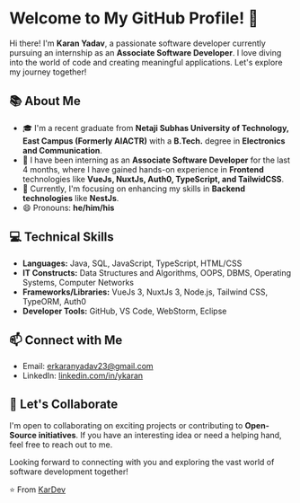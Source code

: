 # Welcome to My GitHub Profile! 👋

Hi there! I'm **Karan Yadav**, a passionate software developer currently pursuing an internship as an **Associate Software Developer**. I love diving into the world of code and creating meaningful applications. Let's explore my journey together!

## 📚 About Me

- 🎓 I'm a recent graduate from **Netaji Subhas University of Technology, East Campus (Formerly AIACTR)** with a **B.Tech.** degree in **Electronics and Communication**.
- 💼 I have been interning as an **Associate Software Developer** for the last 4 months, where I have gained hands-on experience in **Frontend** technologies like **VueJs, NuxtJs, Auth0, TypeScript, and TailwidCSS**.
- 🌱 Currently, I'm focusing on enhancing my skills in **Backend technologies** like **NestJs**.
- 😄 Pronouns: **he/him/his**


## 💻 Technical Skills

- **Languages:** Java, SQL, JavaScript, TypeScript, HTML/CSS
- **IT Constructs:** Data Structures and Algorithms, OOPS, DBMS, Operating Systems, Computer Networks
- **Frameworks/Libraries:** VueJs 3, NuxtJs 3, Node.js, Tailwind CSS, TypeORM, Auth0
- **Developer Tools:** GitHub, VS Code, WebStorm, Eclipse

## 📫 Connect with Me

- Email: erkaranyadav23@gmail.com
- LinkedIn: [linkedin.com/in/ykaran](https://www.linkedin.com/in/ykaran/)

## 🤝 Let's Collaborate

I'm open to collaborating on exciting projects or contributing to **Open-Source initiatives**. If you have an interesting idea or need a helping hand, feel free to reach out to me.

Looking forward to connecting with you and exploring the vast world of software development together!

⭐️ From [KarDev](https://github.com/KarDev)
